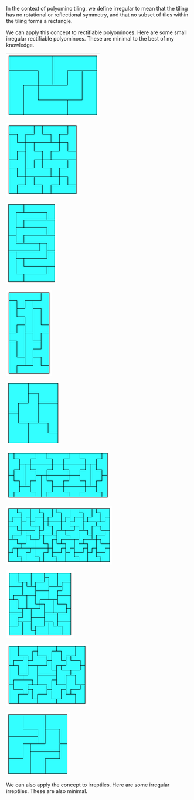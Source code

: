 In the context of polyomino tiling, we define irregular to mean that the tiling has no rotational or reflectional symmetry, 
and that no subset of tiles within the tiling forms a rectangle. 

We can apply this concept to rectifiable polyominoes. Here are some small irregular rectifiable polyominoes. These are 
minimal to the best of my knowledge.

![poly-4-1](/assets/images/2022-09-08/poly-4-1.png "poly-4-1")

![poly-4-2](/assets/images/2022-09-08/poly-4-2.png "poly-4-2")

![poly-5-1](/assets/images/2022-09-08/poly-5-1.png "poly-5-1")

![poly-5-2](/assets/images/2022-09-08/poly-5-2.png "poly-5-2")

![poly-5-3](/assets/images/2022-09-08/poly-5-3.png "poly-5-3")

![poly-6-1](/assets/images/2022-09-08/poly-6-1.png "poly-6-1")

![poly-6-2](/assets/images/2022-09-08/poly-6-2.png "poly-6-2")

![poly-7-1](/assets/images/2022-09-08/poly-7-1.png "poly-7-1")

![poly-8-1](/assets/images/2022-09-08/poly-8-1.png "poly-8-1")

![poly-8-2](/assets/images/2022-09-08/poly-8-2.png "poly-8-2")

We can also apply the concept to irreptiles. Here are some irregular irreptiles. These are also minimal.

